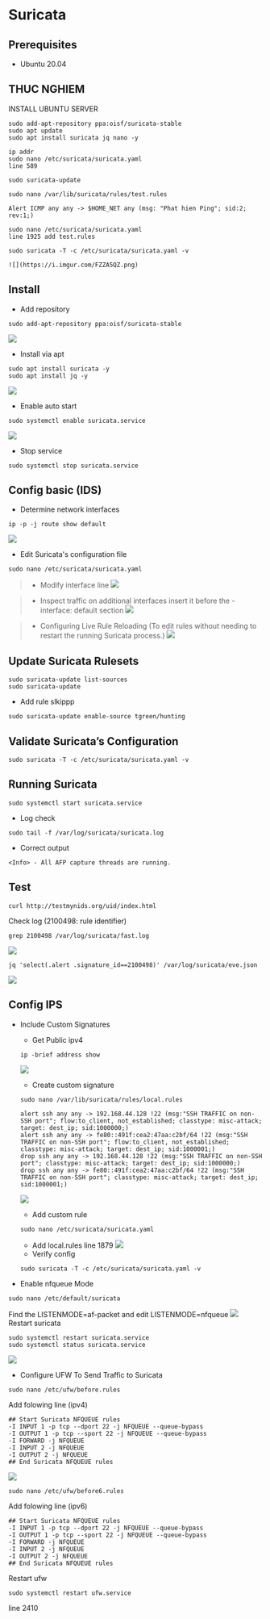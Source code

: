 # Suricata 
## Prerequisites
- Ubuntu 20.04
## THUC NGHIEM 
INSTALL UBUNTU SERVER

```
sudo add-apt-repository ppa:oisf/suricata-stable
sudo apt update
sudo apt install suricata jq nano -y

ip addr 
sudo nano /etc/suricata/suricata.yaml
line 589

sudo suricata-update

sudo nano /var/lib/suricata/rules/test.rules

Alert ICMP any any -> $HOME_NET any (msg: "Phat hien Ping"; sid:2; rev:1;)

sudo nano /etc/suricata/suricata.yaml
line 1925 add test.rules

sudo suricata -T -c /etc/suricata/suricata.yaml -v

![](https://i.imgur.com/FZZA5QZ.png)

```















## Install 
- Add repository 
```shell
sudo add-apt-repository ppa:oisf/suricata-stable
```
![](https://i.imgur.com/Lc83qvP.png)

- Install via apt
```shell
sudo apt install suricata -y
sudo apt install jq -y
```
![](https://i.imgur.com/2eE7NZy.png)

- Enable auto start
```shell
sudo systemctl enable suricata.service
```
![](https://i.imgur.com/9betmKX.png)

- Stop service 
```shell!
sudo systemctl stop suricata.service
```
## Config basic (IDS)
- Determine network interfaces
```shell!
ip -p -j route show default
```
![](https://i.imgur.com/RgKfONO.png)


- Edit Suricata's configuration file
```shell!
sudo nano /etc/suricata/suricata.yaml
```
> - Modify interface line
![](https://i.imgur.com/kYnl8mA.png)


> - Inspect traffic on additional interfaces insert it before the -interface: default section
> ![](https://i.imgur.com/qcon87C.png)

>- Configuring Live Rule Reloading (To edit rules without needing to restart the running Suricata process.)
> ![](https://i.imgur.com/cnV0Uu4.png)

## Update Suricata Rulesets
```shell
sudo suricata-update list-sources
sudo suricata-update
```
- Add rule slkippp
```shell
sudo suricata-update enable-source tgreen/hunting 
```
## Validate Suricata’s Configuration
```shell
sudo suricata -T -c /etc/suricata/suricata.yaml -v
```
## Running Suricata
```shell
sudo systemctl start suricata.service
```
- Log check
```shell
sudo tail -f /var/log/suricata/suricata.log
```
- Correct output 
```shell
<Info> - All AFP capture threads are running.
```

## Test 
```shell
curl http://testmynids.org/uid/index.html
```
Check log (2100498: rule identifier)
```shell
grep 2100498 /var/log/suricata/fast.log
```
![](https://i.imgur.com/UZosPLR.png)
```shell
jq 'select(.alert .signature_id==2100498)' /var/log/suricata/eve.json
```
![](https://i.imgur.com/v3hn5uQ.png)


## Config IPS
- Include Custom Signatures

    + Get Public ipv4
    ```shell
    ip -brief address show
    ```
    ![](https://i.imgur.com/BuqP38D.png)
    + Create custom signature
    ```shell
    sudo nano /var/lib/suricata/rules/local.rules
    ```
    ```shell
    alert ssh any any -> 192.168.44.128 !22 (msg:"SSH TRAFFIC on non-SSH port"; flow:to_client, not_established; classtype: misc-attack; target: dest_ip; sid:1000000;)
    alert ssh any any -> fe80::491f:cea2:47aa:c2bf/64 !22 (msg:"SSH TRAFFIC on non-SSH port"; flow:to_client, not_established; classtype: misc-attack; target: dest_ip; sid:1000001;)
    drop ssh any any -> 192.168.44.128 !22 (msg:"SSH TRAFFIC on non-SSH port"; classtype: misc-attack; target: dest_ip; sid:1000000;)
    drop ssh any any -> fe80::491f:cea2:47aa:c2bf/64 !22 (msg:"SSH TRAFFIC on non-SSH port"; classtype: misc-attack; target: dest_ip; sid:1000001;)
    ```
    ![](https://i.imgur.com/yeWguEi.png)
    + Add custom rule 
    ```shell
    sudo nano /etc/suricata/suricata.yaml
    ```
    + Add local.rules  line 1879
    ![](https://i.imgur.com/eliYBZQ.png)
    + Verify config 
    ```shell
    sudo suricata -T -c /etc/suricata/suricata.yaml -v
    ```
- Enable nfqueue Mode
```shell
sudo nano /etc/default/suricata
```
 Find the LISTENMODE=af-packet and edit LISTENMODE=nfqueue
![](https://i.imgur.com/dZrLYQY.png)
Restart suricata
```shell
sudo systemctl restart suricata.service
sudo systemctl status suricata.service
```
![](https://i.imgur.com/veOZa1F.png)
- Configure UFW To Send Traffic to Suricata
```shell
sudo nano /etc/ufw/before.rules
```
Add folowing line (ipv4)
```shell
## Start Suricata NFQUEUE rules
-I INPUT 1 -p tcp --dport 22 -j NFQUEUE --queue-bypass
-I OUTPUT 1 -p tcp --sport 22 -j NFQUEUE --queue-bypass
-I FORWARD -j NFQUEUE
-I INPUT 2 -j NFQUEUE
-I OUTPUT 2 -j NFQUEUE
## End Suricata NFQUEUE rules
```
![](https://i.imgur.com/tfK7D7j.png)

```shell
sudo nano /etc/ufw/before6.rules
```
Add folowing line (ipv6)
```shell
## Start Suricata NFQUEUE rules
-I INPUT 1 -p tcp --dport 22 -j NFQUEUE --queue-bypass
-I OUTPUT 1 -p tcp --sport 22 -j NFQUEUE --queue-bypass
-I FORWARD -j NFQUEUE
-I INPUT 2 -j NFQUEUE
-I OUTPUT 2 -j NFQUEUE
## End Suricata NFQUEUE rules
```
Restart ufw
```shell
sudo systemctl restart ufw.service
```
line 2410
